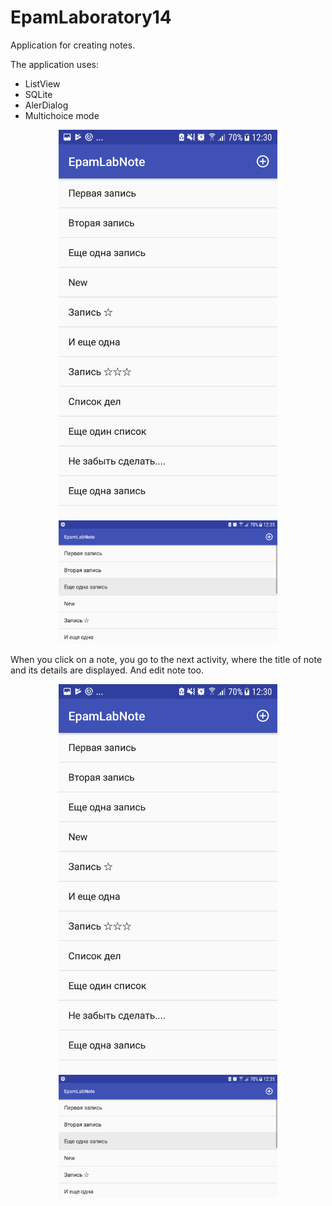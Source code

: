 # EpamLaboratory14
<p>Application for creating notes.</p>
<p>The application uses:</p>
<ul>
<li>ListView</li>
<li>SQLite</li>
<li>AlerDialog</li>
<li>Multichoice mode</li>
</ul>
<p align="center">
  <img padding="24px" src="https://github.com/natalliarad/EpamLaboratory14/blob/master/app/screenshorts/notes_list.png" width="350"/>
  <img padding="24px" src="https://github.com/natalliarad/EpamLaboratory14/blob/master/app/screenshorts/notes_list_land.png" width="350"/>
</p>
<p>When you click on a note, you go to the next activity, where the title of note and its details are displayed. And edit note too.</p>
<p align="center">
  <img padding="24px" src="https://github.com/natalliarad/EpamLaboratory14/blob/master/app/screenshorts/notes_list.png" width="350"/>
  <img padding="24px" src="https://github.com/natalliarad/EpamLaboratory14/blob/master/app/screenshorts/notes_list_land.png" width="350"/>
</p>
